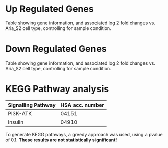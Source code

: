 # Up Regulated Genes
Table showing gene information, and associated log 2 fold changes vs. Aria_S2 cell type, controlling for sample condition.

# Down Regulated Genes
Table showing gene information, and associated log 2 fold changes vs. Aria_S2 cell type, controlling for sample condition. 

# KEGG Pathway analysis
| Signalling Pathway | HSA acc. number |
|--------------------|-----------------|
| PI3K-ATK           | 04151           |
| Insulin     | 04910           |

To generate KEGG pathways, a greedy approach was used, using a pvalue of 0.1. **These results are not statistically significant!**
